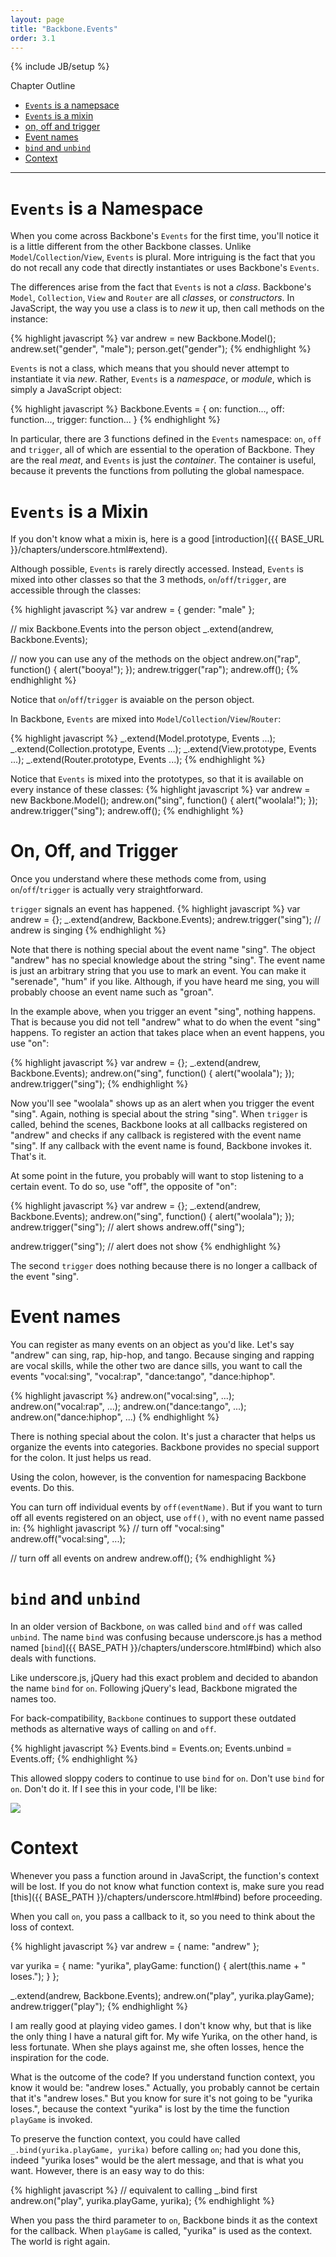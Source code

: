 ```yaml
---
layout: page
title: "Backbone.Events"
order: 3.1
---
```

{% include JB/setup %}

Chapter Outline

-  [`Events` is a namepsace](#namespace)
-  [`Events` is a mixin](#mixin)
-  [on, off and trigger](#methods)
-  [Event names](#names)
-  [`bind` and `unbind`](#bind)
-  [Context](#context)

---
# <a id="namspace">`Events` is a Namespace</a>
When you come across Backbone's `Events` for the first time, you'll notice it is a little different from the other Backbone classes. Unlike `Model`/`Collection`/`View`, `Events` is plural. More intriguing is the fact that you do not recall any code that directly instantiates or uses Backbone's `Events`.

The differences arise from the fact that `Events` is not a *class*. Backbone's `Model`, `Collection`, `View` and `Router` are all *classes*, or *constructors*. In JavaScript, the way you use a class is to *new* it up, then call methods on the instance:

{% highlight javascript %}
var andrew = new Backbone.Model();
andrew.set("gender", "male");
person.get("gender");
{% endhighlight %}

`Events` is not a class, which means that you should never attempt to instantiate it via *new*. Rather, `Events` is a *namespace*, or *module*, which is simply a JavaScript object:

{% highlight javascript %}
Backbone.Events = {
  on: function...,
  off: function...,
  trigger: function...
}
{% endhighlight %}

In particular, there are 3 functions defined in the `Events` namespace: `on`, `off` and `trigger`, all of which are essential to the operation of Backbone. They are the real <dfn>meat</dfn>, and `Events` is just the <dfn>container</dfn>. The container is useful, because it prevents the functions from polluting the global namespace.

# <a id="mixin">`Events` is a Mixin</a>

If you don't know what a mixin is, here is a good [introduction]({{ BASE_URL }}/chapters/underscore.html#extend).

Although possible, `Events` is rarely directly accessed. Instead, `Events` is mixed into other classes so that the 3 methods, `on`/`off`/`trigger`, are accessible through the classes:

{% highlight javascript %}
var andrew = { gender: "male" };

// mix Backbone.Events into the person object
_.extend(andrew, Backbone.Events);

// now you can use any of the methods on the object
andrew.on("rap", function() {
  alert("booya!");
});
andrew.trigger("rap");
andrew.off();
{% endhighlight %}

Notice that `on`/`off`/`trigger` is avaiable on the person object.

In Backbone, `Events` are mixed into `Model`/`Collection`/`View`/`Router`:

{% highlight javascript %}
_.extend(Model.prototype, Events ...);
_.extend(Collection.prototype, Events ...);
_.extend(View.prototype, Events ...);
_.extend(Router.prototype, Events ...);
{% endhighlight %}

Notice that `Events` is mixed into the prototypes, so that it is available on every instance of these classes:
{% highlight javascript %}
var andrew = new Backbone.Model();
andrew.on("sing", function() {
  alert("woolala!");
});
andrew.trigger("sing");
andrew.off();
{% endhighlight %}

# <a id="methods">On, Off, and Trigger</a>

Once you understand where these methods come from, using `on`/`off`/`trigger` is actually very straightforward.

`trigger` signals an event has happened.
{% highlight javascript %}
var andrew = {};
_.extend(andrew, Backbone.Events);
andrew.trigger("sing"); // andrew is singing
{% endhighlight %}

Note that there is nothing special about the event name "sing". The object "andrew" has no special knowledge about the string "sing". The event name is just an arbitrary string that you use to mark an event. You can make it "serenade", "hum" if you like. Although, if you have heard me sing, you will probably choose an event name such as "groan".

In the example above, when you trigger an event "sing", nothing happens. That is because you did not tell "andrew" what to do when the event "sing" happens. To register an action that takes place when an event happens, you use "on":

{% highlight javascript %}
var andrew = {};
_.extend(andrew, Backbone.Events);
andrew.on("sing", function() {
  alert("woolala");
});
andrew.trigger("sing");
{% endhighlight %}

Now you'll see "woolala" shows up as an alert when you trigger the event "sing". Again, nothing is special about the string "sing". When `trigger` is called, behind the scenes, Backbone looks at all callbacks registered on "andrew" and checks if any callback is registered with the event name "sing". If any callback with the event name is found, Backbone invokes it. That's it.

At some point in the future, you probably will want to stop listening to a certain event. To do so, use "off", the opposite of "on":

{% highlight javascript %}
var andrew = {};
_.extend(andrew, Backbone.Events);
andrew.on("sing", function() {
  alert("woolala");
});
andrew.trigger("sing"); // alert shows
andrew.off("sing");

andrew.trigger("sing"); // alert does not show
{% endhighlight %}

The second `trigger` does nothing because there is no longer a callback of the event "sing".

# <a id="names">Event names</a>

You can register as many events on an object as you'd like. Let's say "andrew" can sing, rap, hip-hop, and tango. Because singing and rapping are vocal skills, while the other two are dance sills, you want to call the events "vocal:sing", "vocal:rap", "dance:tango", "dance:hiphop". 

{% highlight javascript %}
andrew.on("vocal:sing", ...);
andrew.on("vocal:rap", ...);
andrew.on("dance:tango", ...);
andrew.on("dance:hiphop", ...)
{% endhighlight %}

There is nothing special about the colon. It's just a character that helps us organize the events into categories. Backbone provides no special support for the colon. It just helps us read.

Using the colon, however, is the convention for namespacing Backbone events. Do this.

You can turn off individual events by `off(eventName)`. But if you want to turn off all events registered on an object, use `off()`, with no event name passed in:
{% highlight javascript %}
// turn off "vocal:sing"
andrew.off("vocal:sing", ...);

// turn off all events on andrew
andrew.off();
{% endhighlight %}


# <a id="bind">`bind` and `unbind`</a>

In an older version of Backbone, `on` was called `bind` and `off` was called `unbind`. The name `bind` was confusing because underscore.js has a method named [`bind`]({{ BASE_PATH }}/chapters/underscore.html#bind) which also deals with functions.

Like underscore.js, jQuery had this exact problem and decided to abandon the name `bind` for `on`. Following jQuery's lead, Backbone migrated the names too. 

For back-compatibility, `Backbone` continues to support these outdated methods as alternative ways of calling `on` and `off`.

{% highlight javascript %}
Events.bind = Events.on;
Events.unbind = Events.off;
{% endhighlight %}

This allowed sloppy coders to continue to use `bind` for `on`. Don't use `bind` for `on`. Don't do it. If I see this in your code, I'll be like:

<img src="{{ BASE_PATH }}/assets/rage-why.png" />

# <a id="context">Context</a>

Whenever you pass a function around in JavaScript, the function's context will be lost. If you do not know what function context is, make sure you read [this]({{ BASE_PATH }}/chapters/underscore.html#bind) before proceeding.

When you call `on`, you pass a callback to it, so you need to think about the loss of context.

{% highlight javascript %}
var andrew = {
    name: "andrew"
};

var yurika = {
  name: "yurika",
  playGame: function() {
    alert(this.name + " loses.");
  }
};

_.extend(andrew, Backbone.Events);
andrew.on("play", yurika.playGame);
andrew.trigger("play");
{% endhighlight %}

I am really good at playing video games. I don't know why, but that is like the only thing I have a natural gift for. My wife Yurika, on the other hand, is less fortunate. When she plays against me, she often losses, hence the inspiration for the code.

What is the outcome of the code? If you understand function context, you know it would be: "andrew loses." Actually, you probably cannot be certain that it's "andrew loses." But you know for sure it's not going to be "yurika loses.", because the context "yurika" is lost by the time the function `playGame` is invoked.

To preserve the function context, you could have called `_.bind(yurika.playGame, yurika)` before calling `on`; had you done this, indeed "yurika loses" would be the alert message, and that is what you want. However, there is an easy way to do this:

{% highlight javascript %}
// equivalent to calling _.bind first
andrew.on("play", yurika.playGame, yurika);
{% endhighlight %}

When you pass the third parameter to `on`, Backbone binds it as the context for the callback. When `playGame` is called, "yurika" is used as the context. The world is right again. 